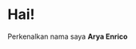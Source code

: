 # Hai! 

Perkenalkan nama saya **Arya Enrico**

<p align="left">
<a href="https://github.com/aryaenrico">
  
</a>
</p>


